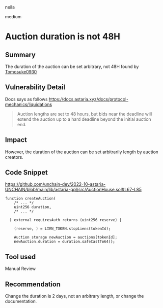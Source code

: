 neila

medium

# Auction duration is not 48H

## Summary
The duration of the auction can be set arbitrary, not 48H
found by [Tomosuke0930](https://github.com/Tomosuke0930)

## Vulnerability Detail
Docs says as follows
https://docs.astaria.xyz/docs/protocol-mechanics/liquidations
> Auction lengths are set to 48 hours, but bids near the deadline will extend the auction up to a hard deadline beyond the initial auction end.

## Impact
However, the duration of the auction can be set arbitrarily length by auction creators.

## Code Snippet
https://github.com/unchain-dev/2022-10-astaria-UNCHAIN/blob/main/lib/astaria-gpl/src/AuctionHouse.sol#L67-L85
```solidity
function createAuction(
    /* ... */		
    uint256 duration,
    /* ... */		

  ) external requiresAuth returns (uint256 reserve) {

    (reserve, ) = LIEN_TOKEN.stopLiens(tokenId);

    Auction storage newAuction = auctions[tokenId];
    newAuction.duration = duration.safeCastTo64();
```

## Tool used
Manual Review

## Recommendation
Change the duration is 2 days, not an arbitrary length, or change the documentation.